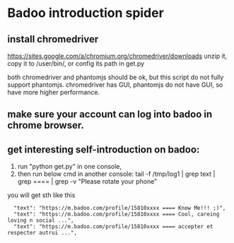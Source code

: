 # Badoo introduction spider

## install chromedriver
https://sites.google.com/a/chromium.org/chromedriver/downloads
unzip it, copy it to /user/bin/, or config its path in get.py

both chromedriver and phantomjs should be ok, but this script do not fully support phantomjs.
chromedriver has GUI, phantomjs do not have GUI, so have more higher performance.

## make sure your account can log into badoo in chrome browser.

## get interesting self-introduction on badoo:
1. run "python get.py" in one console,
2. then run below cmd in another console:
tail -f /tmp/log1  | grep text | grep ==== | grep -v "Please rotate your phone"

you will get sth like this

      "text": "https://m.badoo.com/profile/15810xxxx ==== Know Me!!! ;)",
      "text": "https://m.badoo.com/profile/15810xxxx ==== Cool, careing loving n social ...",
      "text": "https://m.badoo.com/profile/15810xxxx ==== accepter et respecter autrui ...",
